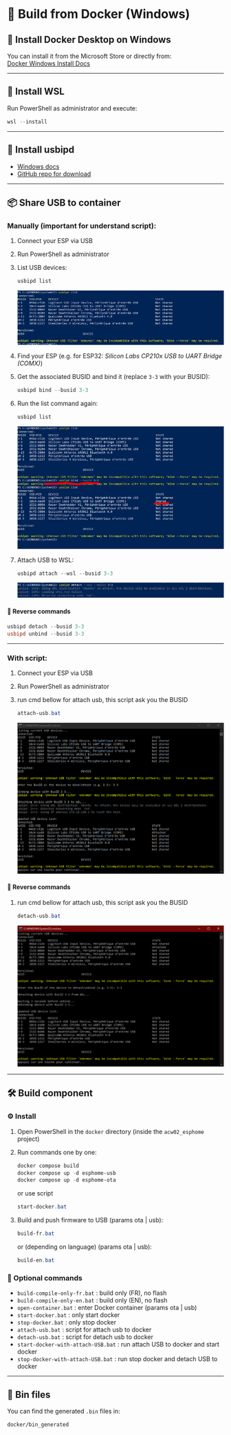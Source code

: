 # 🔧 Build from Docker (Windows)

## 🐳 Install Docker Desktop on Windows

You can install it from the Microsoft Store or directly from:  
[Docker Windows Install Docs](https://docs.docker.com/desktop/setup/install/windows-install/)

---

## 🐧 Install WSL

Run PowerShell as administrator and execute:  
```powershell
wsl --install
```

---

## 🔌 Install usbipd

- [Windows docs](https://learn.microsoft.com/fr-fr/windows/wsl/connect-usb)  
- [GitHub repo for download](https://github.com/dorssel/usbipd-win)

---

## 📦 Share USB to container

### Manually (important for understand script):

1. Connect your ESP via USB  
2. Run PowerShell as administrator  
3. List USB devices:
   ```powershell
   usbipd list
   ```
   ![usbipd list](../docker/images/list%20usbipd.PNG)

4. Find your ESP (e.g. for ESP32: *Silicon Labs CP210x USB to UART Bridge (COMX)*)  
5. Get the associated BUSID and bind it (replace `3-3` with your BUSID):
   ```powershell
   usbipd bind --busid 3-3
   ```

6. Run the list command again:
   ```powershell
   usbipd list
   ```
   ![usbipd list 2](../docker/images/list%20usbipd2.PNG)

7. Attach USB to WSL:
   ```powershell
   usbipd attach --wsl --busid 3-3
   ```
   ![usbipd attach](../docker/images/list%20usbipd3.PNG)

   
#### 🔁 Reverse commands

```powershell
usbipd detach --busid 3-3
usbipd unbind --busid 3-3
```

---

### With script:

1. Connect your ESP via USB  
2. Run PowerShell as administrator  
3. run cmd bellow for attach usb, this script ask you the BUSID

   ```powershell
   attach-usb.bat
   ```
   ![usbipd attach](../docker/images/usbipd%20attach.PNG)


#### 🔁 Reverse commands
1. run cmd bellow for attach usb, this script ask you the BUSID

   ```powershell
   detach-usb.bat
   ```
   ![usbipd attach](../docker/images/usbipd%20detach.PNG)

---

## 🛠️ Build component

### ⚙️ Install

1. Open PowerShell in the `docker` directory (inside the `acw02_esphome` project)  
2. Run commands one by one:
   ```powershell
   docker compose build
   docker compose up -d esphome-usb
   docker compose up -d esphome-ota
   ```
   or use script 
   ```powershell
   start-docker.bat
   ```

3. Build and push firmware to USB (params ota | usb):
   ```powershell
   build-fr.bat
   ```
   or (depending on language) (params ota | usb):
   ```powershell
   build-en.bat
   ```

### 🧪 Optional commands

- `build-compile-only-fr.bat` : build only (FR), no flash  
- `build-compile-only-en.bat` : build only (EN), no flash  
- `open-container.bat` : enter Docker container (params ota | usb)
- `start-docker.bat` : only start docker
- `stop-docker.bat` : only stop docker
- `attach-usb.bat` : script for attach usb to docker
- `detach-usb.bat` : script for detach usb to docker
- `start-docker-with-attach-USB.bat` : run attach USB to docker and start docker
- `stop-docker-with-attach-USB.bat` : run stop docker and detach USB to docker

---

## 📁 Bin files

You can find the generated `.bin` files in:  
```
docker/bin_generated
```
